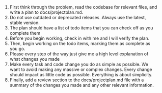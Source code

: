 1. First think through the problem, read the codebase for relevant files, and write a plan to docs/projectplan.md. 
2. Do not use outdated or deprecated releases. Always use the latest, stable version.
3. The plan should have a list of todo items that you can check off as you complete them
4. Before you begin working, check in with me and I will verify the plan.
5. Then, begin working on the todo items, marking them as complete as you go.
6. Please every step of the way just give me a high level explanation of what changes you made
7. Make every task and code change you do as simple as possible. We want to avoid making any massive or complex changes. Every change should impact as little code as possible. Everything is about simplicity.
8. Finally, add a review section to the docs/projectplan.md file with a summary of the changes you made and any other relevant information.
